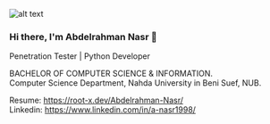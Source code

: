 ![alt text](https://media-exp1.licdn.com/dms/image/C4D16AQHs4dtwIhrOzw/profile-displaybackgroundimage-shrink_200_800/0/1631495163997?e=1637193600&v=beta&t=G7as225-dErkNQgFulyO15iXPKb_LeNChbXtdRYyEP4)

### Hi there, I'm Abdelrahman Nasr 👋
Penetration Tester | Python Developer<br>

BACHELOR OF COMPUTER SCIENCE & INFORMATION.<br>
Computer Science Department, Nahda University in Beni Suef, NUB.<br>

Resume: https://root-x.dev/Abdelrahman-Nasr/<br>
Linkedin: https://www.linkedin.com/in/a-nasr1998/

<!--
**AbdelrahmanNasr1998/AbdelrahmanNasr1998** is a ✨ _special_ ✨ repository because its `README.md` (this file) appears on your GitHub profile.

Here are some ideas to get you started:

- 🔭 I’m currently working on ...
- 🌱 I’m currently learning ...
- 👯 I’m looking to collaborate on ...
- 🤔 I’m looking for help with ...
- 💬 Ask me about ...
- 📫 How to reach me: ...
- 😄 Pronouns: ...
- ⚡ Fun fact: ...
-->
